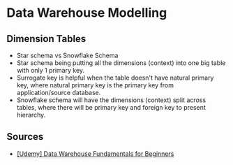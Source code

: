 # Data Warehouse Modelling 

## Dimension Tables

- Star schema vs Snowflake Schema
- Star schema being putting all the dimensions (context) into one big table with only 1 primary key.
- Surrogate key is helpful when the table doesn't have natural primary key, where natural primary key is the primary key from application/source database.
- Snowflake schema will have the dimensions (context) split across tables, where there will be primary key and foreign key to present hierarchy. 

## Sources

- [[Udemy] Data Warehouse Fundamentals for Beginners](https://www.udemy.com/course/data-warehouse-fundamentals-for-beginners)

